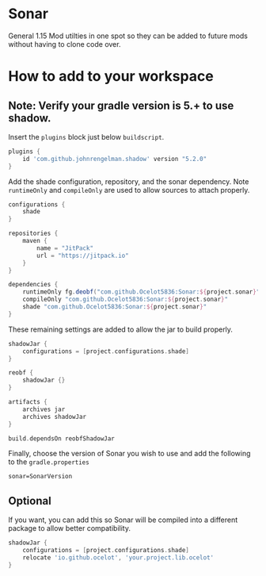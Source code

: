 # Sonar

General 1.15 Mod utilties in one spot so they can be added to future mods without having to clone code over.

# How to add to your workspace

## Note: Verify your gradle version is 5.+ to use shadow.
Insert the `plugins` block just below `buildscript`.

```gradle
plugins {
    id 'com.github.johnrengelman.shadow' version "5.2.0"
}
```

Add the shade configuration, repository, and the sonar dependency. Note `runtimeOnly` and `compileOnly` are used to allow sources to attach properly.

```gradle
configurations {
    shade
}

repositories {
    maven {
        name = "JitPack"
        url = "https://jitpack.io"
    }
}

dependencies {
    runtimeOnly fg.deobf("com.github.Ocelot5836:Sonar:${project.sonar}")
    compileOnly "com.github.Ocelot5836:Sonar:${project.sonar}"
    shade "com.github.Ocelot5836:Sonar:${project.sonar}"
}
```

These remaining settings are added to allow the jar to build properly.

```gradle
shadowJar {
    configurations = [project.configurations.shade]
}

reobf {
    shadowJar {}
}

artifacts {
    archives jar
    archives shadowJar
}

build.dependsOn reobfShadowJar
```

Finally, choose the version of Sonar you wish to use and add the following to the `gradle.properties`

```properties
sonar=SonarVersion
```

## Optional

If you want, you can add this so Sonar will be compiled into a different package to allow better compatibility.

```gradle
shadowJar {
    configurations = [project.configurations.shade]
    relocate 'io.github.ocelot', 'your.project.lib.ocelot'
}
```
